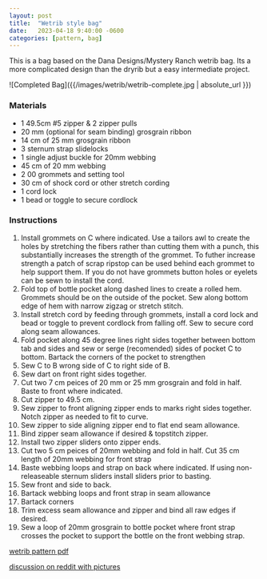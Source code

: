 ```yaml
---
layout: post
title:  "Wetrib style bag"
date:   2023-04-18 9:40:00 -0600
categories: [pattern, bag]
---
```

This is a bag based on the Dana Designs/Mystery Ranch wetrib bag. Its a more complicated design than the dryrib but a easy intermediate project.

![Completed Bag]({{/images/wetrib/wetrib-complete.jpg | absolute_url }})

### Materials
- 1 49.5cm #5 zipper & 2 zipper pulls
- 20 mm (optional for seam binding) grosgrain ribbon
- 14 cm of 25 mm grosgrain ribbon
- 3 sternum strap slidelocks
- 1 single adjust buckle for 20mm webbing
- 45 cm of 20 mm webbing
- 2 00 grommets and setting tool
- 30 cm of shock cord or other stretch cording
- 1 cord lock
- 1 bead or toggle to secure cordlock

### Instructions
1. Install grommets on C where indicated. Use a tailors awl to create the holes by stretching the fibers rather than cutting them with a punch, this substantially increases the strength of the grommet. To futher increase strength a patch of scrap ripstop can be used behind each grommet to help support them. If you do not have grommets button holes or eyelets can be sewn to install the cord.
1. Fold top of bottle pocket along dashed lines to create a rolled hem. Grommets should be on the outside of the pocket. Sew along bottom edge of hem with narrow zigzag or stretch stitch.
1. Install stretch cord by feeding through grommets, install a cord lock and bead or toggle to prevent cordlock from falling off. Sew to secure cord along seam allowances. 
1. Fold pocket along 45 degree lines right sides together between bottom tab and sides and sew or serge (recomended) sides of pocket C to bottom. Bartack the corners of the pocket to strengthen
1. Sew C to B wrong side of C to right side of B.
1. Sew dart on front right sides together.
2. Cut two 7 cm peices of 20 mm or 25 mm grosgrain and fold in half. Baste to front where indicated.
3. Cut zipper to 49.5 cm. 
4. Sew zipper to front aligning zipper ends to marks right sides together. Notch zipper as needed to fit to curve.
5. Sew zipper to side aligning zipper end to flat end seam allowance.
6. Bind zipper seam allowance if desired & topstitch zipper.
7. Install two zipper sliders onto zipper ends.
8. Cut two 5 cm peices of 20mm webbing and fold in half. Cut 35 cm length of 20mm webbing for front strap
9. Baste webbing loops and strap on back where indicated. If using non-releaseable sternum sliders install sliders prior to basting.
10. Sew front and side to back.
11. Bartack webbing loops and front strap in seam allowance
12. Bartack corners
13. Trim excess seam allowance and zipper and bind all raw edges if desired.
14. Sew a loop of 20mm grosgrain to bottle pocket where front strap crosses the pocket to support the bottle on the front webbing strap.  


[wetrib pattern pdf](https://github.com/dinnerplates/sewing/raw/main/patterns/wetrib.pdf)

[discussion on reddit with pictures](https://www.reddit.com/r/myog/comments/12nbmkl/i_reverse_engineered_the_discontinued_mystery/?utm_source=share&utm_medium=web2x&context=3)
